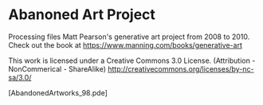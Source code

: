 # Abanoned Art Project

Processing files Matt Pearson's generative art project from 2008 to 2010.
Check out the book at https://www.manning.com/books/generative-art

This work is licensed under a Creative Commons 3.0 License.
(Attribution - NonCommerical - ShareAlike)
http://creativecommons.org/licenses/by-nc-sa/3.0/


[AbandonedArtworks_98.pde]
